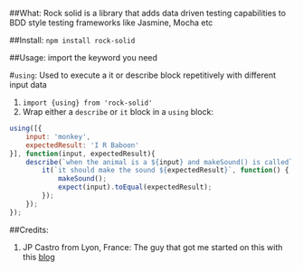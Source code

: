 ##What:
Rock solid is a library that adds data driven testing capabilities to BDD style testing frameworks like Jasmine, Mocha etc

##Install:
`npm install rock-solid`

##Usage:
import the keyword you need

#`using`: 
Used to execute a it or describe block repetitively with different input data
1. `import {using} from 'rock-solid'`
2. Wrap either a `describe` or `it` block in a `using` block:

```javascript 
using([{
    input: 'monkey',
    expectedResult: 'I R Baboon'
}], function(input, expectedResult){
    describe(`when the animal is a ${input} and makeSound() is called`, function() {
        it(`it should make the sound ${expectedResult}`, function() {
            makeSound();
            expect(input).toEqual(expectedResult);
        });
    });
});
```

##Credits:  
1. JP Castro from Lyon, France: The guy that got me started on this with this [blog](http://blog.jphpsf.com/2012/08/30/drying-up-your-javascript-jasmine-tests)